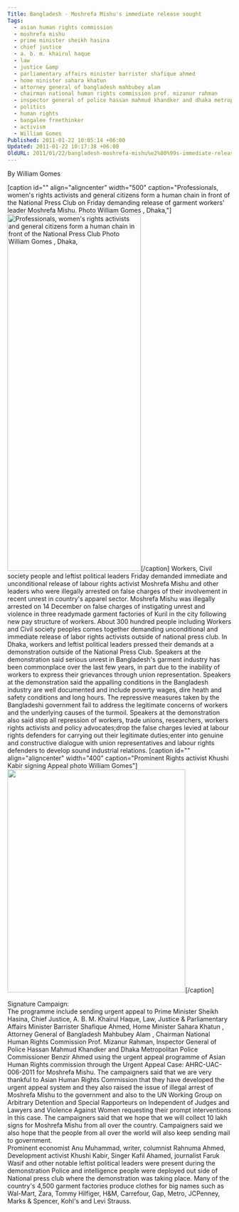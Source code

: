 ```yaml
---
Title: Bangladesh - Moshrefa Mishu's immediate release sought
Tags:
  - asian human rights commission
  - moshrefa mishu
  - prime minister sheikh hasina
  - chief justice
  - a. b. m. khairul haque
  - law
  - justice &amp
  - parliamentary affairs minister barrister shafique ahmed
  - home minister sahara khatun
  - attorney general of bangladesh mahbubey alam
  - chairman national human rights commission prof. mizanur rahman
  - inspector general of police hassan mahmud khandker and dhaka metropolitan police commissioner benzir ahmed
  - politics
  - human rights
  - bangalee freethinker
  - activism
  - William Gomes
Published: 2011-01-22 10:05:14 +06:00
Updated: 2011-01-22 10:17:38 +06:00
OldURL: 2011/01/22/bangladesh-moshrefa-mishu%e2%80%99s-immediate-release-sought/
---
```


By William Gomes


[caption id="" align="aligncenter" width="500" caption="Professionals, women&#039;s rights activists and general citizens form a human chain in front of the National Press Club on Friday demanding release of garment workers&#039; leader Moshrefa Mishu. Photo William Gomes , Dhaka,"]<img alt="Professionals, women&#039;s rights activists and general citizens form a human chain in front of the National Press Club Photo William Gomes , Dhaka," src="https://farm6.static.flickr.com/5201/5377139162_877515cd6f_b.jpg" width="300" height="800" />[/caption]
Workers, Civil society people and leftist political leaders Friday demanded immediate and unconditional release of labour rights activist Moshrefa Mishu and other leaders who were illegally arrested on false charges of their involvement in recent unrest in country's apparel sector.
Moshrefa Mishu was illegally arrested on 14 December on false charges of instigating unrest and violence in three readymade garment factories of Kuril in the city following new pay structure of workers.
About 300 hundred people including Workers and Civil society peoples comes together demanding unconditional and immediate release of labor rights activists outside of national press club. 
In Dhaka, workers and leftist political leaders pressed their demands at a demonstration outside of the National Press Club. 
Speakers at the demonstration said serious unrest in Bangladesh's garment industry has been commonplace over the last few years, in part due to the inability of workers to express their grievances through union representation. 
Speakers at the demonstration said the appalling conditions in the Bangladesh industry are well documented and include poverty wages, dire heath and safety conditions and long hours. The repressive measures taken by the Bangladeshi government fail to address the legitimate concerns of workers and the underlying causes of the turmoil.
Speakers at the demonstration  also said stop all repression of workers, trade unions, researchers, workers rights activists and policy advocates;drop the false charges levied at labour rights defenders for carrying out their legitimate duties;enter into genuine and constructive dialogue with union representatives and labour rights defenders to develop sound industrial relations.
[caption id="" align="aligncenter" width="400" caption="Prominent Rights activist Khushi Kabir signing Appeal photo William Gomes"]<img alt="" src="https://farm6.static.flickr.com/5288/5377147894_2af5b8f95c_b.jpg" width="400" height="500" />[/caption]


Signature Campaign:  
The programme include sending  urgent appeal  to Prime Minister Sheikh Hasina, Chief Justice, A. B. M. Khairul Haque, Law, Justice &amp; Parliamentary Affairs Minister Barrister Shafique Ahmed, Home Minister  Sahara Khatun , Attorney General of Bangladesh Mahbubey Alam , Chairman National Human Rights Commission Prof. Mizanur Rahman, Inspector General of Police Hassan Mahmud Khandker and Dhaka Metropolitan Police Commissioner Benzir Ahmed using  the  urgent appeal programme of Asian Human Rights commission through the Urgent Appeal Case: AHRC-UAC-006-2011 for Moshrefa Mishu.   The campaigners said that we are very thankful to Asian Human Rights Commission that they have developed the urgent appeal system and they also raised the issue of illegal arrest of Moshrefa Mishu to the government and also to the UN Working Group on Arbitrary Detention and Special Rapporteurs on Independent of Judges and Lawyers and Violence Against Women requesting their prompt interventions in this case. 
The campaigners said that we hope that we will collect 10 lakh signs for Moshrefa Mishu from all over the country. Campaigners said we also hope that the people from all over the world will also keep sending mail to government.  
Prominent economist Anu Muhammad, writer, columnist Rahnuma Ahmed, Development activist Khushi Kabir, Singer Kafil Ahamed, journalist Faruk Wasif and other notable leftist political leaders were present during the demonstration 
Police and intelligence people were deployed out side of National press club where the demonstration was taking place.
Many of the country's 4,500 garment factories produce clothes for big names such as Wal-Mart, Zara, Tommy Hilfiger, H&amp;M, Carrefour, Gap, Metro, JCPenney, Marks &amp; Spencer, Kohl's and Levi Strauss.


